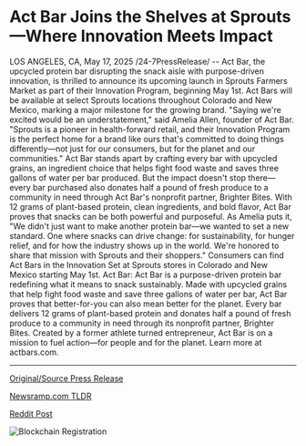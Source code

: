 # Act Bar Joins the Shelves at Sprouts—Where Innovation Meets Impact

LOS ANGELES, CA, May 17, 2025 /24-7PressRelease/ -- Act Bar, the upcycled protein bar disrupting the snack aisle with purpose-driven innovation, is thrilled to announce its upcoming launch in Sprouts Farmers Market as part of their Innovation Program, beginning May 1st. Act Bars will be available at select Sprouts locations throughout Colorado and New Mexico, marking a major milestone for the growing brand.  "Saying we're excited would be an understatement," said Amelia Allen, founder of Act Bar. "Sprouts is a pioneer in health-forward retail, and their Innovation Program is the perfect home for a brand like ours that's committed to doing things differently—not just for our consumers, but for the planet and our communities."  Act Bar stands apart by crafting every bar with upcycled grains, an ingredient choice that helps fight food waste and saves three gallons of water per bar produced. But the impact doesn't stop there—every bar purchased also donates half a pound of fresh produce to a community in need through Act Bar's nonprofit partner, Brighter Bites.  With 12 grams of plant-based protein, clean ingredients, and bold flavor, Act Bar proves that snacks can be both powerful and purposeful.  As Amelia puts it, "We didn't just want to make another protein bar—we wanted to set a new standard. One where snacks can drive change: for sustainability, for hunger relief, and for how the industry shows up in the world. We're honored to share that mission with Sprouts and their shoppers."  Consumers can find Act Bars in the Innovation Set at Sprouts stores in Colorado and New Mexico starting May 1st.  Act Bar:  Act Bar is a purpose-driven protein bar redefining what it means to snack sustainably. Made with upcycled grains that help fight food waste and save three gallons of water per bar, Act Bar proves that better-for-you can also mean better for the planet. Every bar delivers 12 grams of plant-based protein and donates half a pound of fresh produce to a community in need through its nonprofit partner, Brighter Bites. Created by a former athlete turned entrepreneur, Act Bar is on a mission to fuel action—for people and for the planet. Learn more at actbars.com. 

---

[Original/Source Press Release](https://www.24-7pressrelease.com/press-release/522908/act-bar-joins-the-shelves-at-sproutswhere-innovation-meets-impact)
                    

[Newsramp.com TLDR](https://newsramp.com/curated-news/act-bar-launches-in-sprouts-farmers-market-with-upcycled-protein-bars/c1eded3070d53dcfd1bd6d2d0b3a496e) 

 



[Reddit Post](https://www.reddit.com/r/Energy_Climate_News/comments/1kon534/act_bar_launches_in_sprouts_farmers_market_with/) 



![Blockchain Registration](https://cdn.newsramp.app/24-7PressRelease/qrcode/255/17/yawnzF0_.webp)